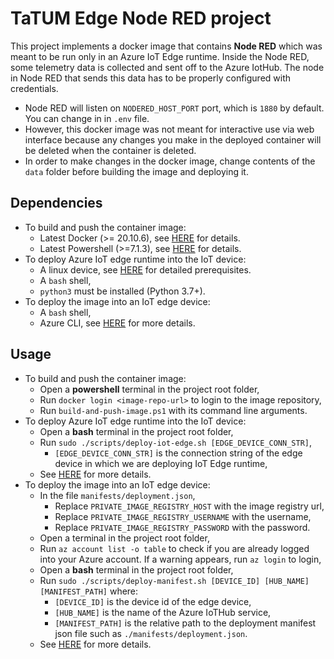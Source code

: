 # TaTUM Edge Node RED project
This project implements a docker image that contains **Node RED** which was meant to be run only in an Azure IoT Edge runtime. Inside the Node RED, some telemetry data is collected and sent off to the Azure IotHub. The node in Node RED that sends this data has to be properly configured with credentials.

* Node RED will listen on `NODERED_HOST_PORT` port, which is `1880` by default. You can change in in `.env` file.
* However, this docker image was not meant for interactive use via web interface because any changes you make in the deployed container will be deleted when the container is deleted.
* In order to make changes in the docker image, change contents of the `data` folder before building the image and deploying it.

## Dependencies
* To build and push the container image:
  * Latest Docker (>= 20.10.6), see [HERE](https://docs.docker.com/get-docker/) for details.
  * Latest Powershell (>=7.1.3), see [HERE](https://docs.microsoft.com/en-us/powershell/scripting/install/installing-powershell?view=powershell-7.1) for details.
* To deploy Azure IoT edge runtime into the IoT device:
  * A linux device, see [HERE](https://docs.microsoft.com/en-us/azure/iot-edge/how-to-install-iot-edge?view=iotedge-2018-06#prerequisites) for detailed prerequisites.
  * A `bash` shell,
  * `python3` must be installed (Python 3.7+).
* To deploy the image into an IoT edge device:
  * A `bash` shell,
  * Azure CLI, see [HERE](https://docs.microsoft.com/en-us/cli/azure/install-azure-cli) for more details.

## Usage
* To build and push the container image:
  * Open a **powershell** terminal in the project root folder,
  * Run `docker login <image-repo-url>` to login to the image repository,
  * Run `build-and-push-image.ps1` with its command line arguments.
* To deploy Azure IoT edge runtime into the IoT device:
  * Open a **bash** terminal in the project root folder,
  * Run `sudo ./scripts/deploy-iot-edge.sh [EDGE_DEVICE_CONN_STR]`,
    * `[EDGE_DEVICE_CONN_STR]` is the connection string of the edge device in which we are deploying IoT Edge runtime,
  * See [HERE](https://docs.microsoft.com/en-us/azure/iot-edge/how-to-install-iot-edge?view=iotedge-2018-06) for more details.
* To deploy the image into an IoT edge device:
  * In the file `manifests/deployment.json`,
    * Replace `PRIVATE_IMAGE_REGISTRY_HOST` with the image registry url,
    * Replace `PRIVATE_IMAGE_REGISTRY_USERNAME` with the username,
    * Replace `PRIVATE_IMAGE_REGISTRY_PASSWORD` with the password.
  * Open a terminal in the project root folder,
  * Run `az account list -o table` to check if you are already logged into your Azure account. If a warning appears, run `az login` to login,
  * Open a **bash** terminal in the project root folder,
  * Run `sudo ./scripts/deploy-manifest.sh [DEVICE_ID] [HUB_NAME] [MANIFEST_PATH]` where:
    * `[DEVICE_ID]` is the device id of the edge device,
    * `[HUB_NAME]` is the name of the Azure IoTHub service,
    * `[MANIFEST_PATH]` is the relative path to the deployment manifest json file such as `./manifests/deployment.json`.
  * See [HERE](https://docs.microsoft.com/en-us/azure/iot-edge/how-to-deploy-modules-cli?view=iotedge-2018-06) for more details.
